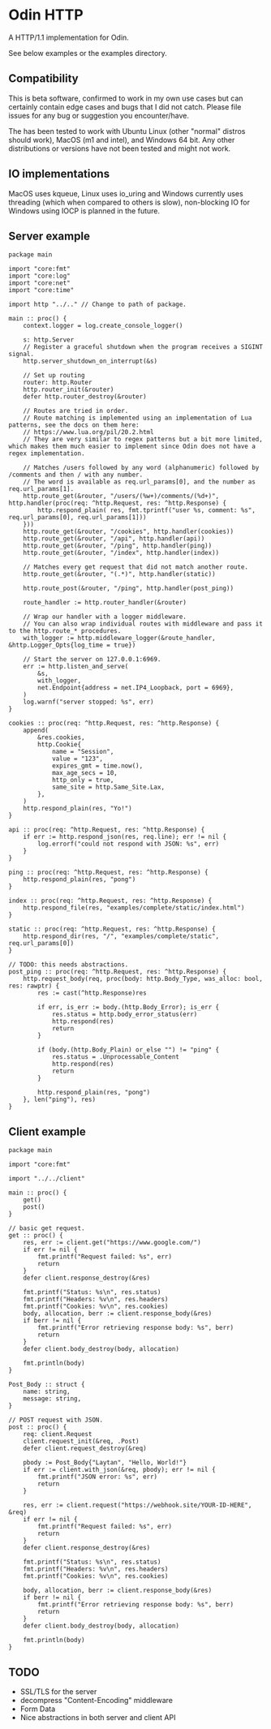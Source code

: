 # Odin HTTP

A HTTP/1.1 implementation for Odin.

See below examples or the examples directory.

## Compatibility

This is beta software, confirmed to work in my own use cases but can certainly contain edge cases and bugs that I did not catch.
Please file issues for any bug or suggestion you encounter/have.

The has been tested to work with Ubuntu Linux (other "normal" distros should work), MacOS (m1 and intel), and Windows 64 bit.
Any other distributions or versions have not been tested and might not work.

## IO implementations

MacOS uses kqueue, Linux uses io_uring and Windows currently uses threading (which when compared to others is slow),
non-blocking IO for Windows using IOCP is planned in the future.

## Server example

```odin
package main

import "core:fmt"
import "core:log"
import "core:net"
import "core:time"

import http "../.." // Change to path of package.

main :: proc() {
	context.logger = log.create_console_logger()

	s: http.Server
	// Register a graceful shutdown when the program receives a SIGINT signal.
	http.server_shutdown_on_interrupt(&s)

	// Set up routing
	router: http.Router
	http.router_init(&router)
	defer http.router_destroy(&router)

	// Routes are tried in order.
	// Route matching is implemented using an implementation of Lua patterns, see the docs on them here:
	// https://www.lua.org/pil/20.2.html
	// They are very similar to regex patterns but a bit more limited, which makes them much easier to implement since Odin does not have a regex implementation.

	// Matches /users followed by any word (alphanumeric) followed by /comments and then / with any number.
	// The word is available as req.url_params[0], and the number as req.url_params[1].
	http.route_get(&router, "/users/(%w+)/comments/(%d+)", http.handler(proc(req: ^http.Request, res: ^http.Response) {
		http.respond_plain( res, fmt.tprintf("user %s, comment: %s", req.url_params[0], req.url_params[1]))
	}))
	http.route_get(&router, "/cookies", http.handler(cookies))
	http.route_get(&router, "/api", http.handler(api))
	http.route_get(&router, "/ping", http.handler(ping))
	http.route_get(&router, "/index", http.handler(index))

	// Matches every get request that did not match another route.
	http.route_get(&router, "(.*)", http.handler(static))

	http.route_post(&router, "/ping", http.handler(post_ping))

	route_handler := http.router_handler(&router)

	// Wrap our handler with a logger middleware.
	// You can also wrap individual routes with middleware and pass it to the http.route_* procedures.
	with_logger := http.middleware_logger(&route_handler, &http.Logger_Opts{log_time = true})

	// Start the server on 127.0.0.1:6969.
	err := http.listen_and_serve(
		&s,
		with_logger,
		net.Endpoint{address = net.IP4_Loopback, port = 6969},
	)
	log.warnf("server stopped: %s", err)
}

cookies :: proc(req: ^http.Request, res: ^http.Response) {
	append(
		&res.cookies,
		http.Cookie{
			name = "Session",
			value = "123",
			expires_gmt = time.now(),
			max_age_secs = 10,
			http_only = true,
			same_site = http.Same_Site.Lax,
		},
	)
	http.respond_plain(res, "Yo!")
}

api :: proc(req: ^http.Request, res: ^http.Response) {
	if err := http.respond_json(res, req.line); err != nil {
		log.errorf("could not respond with JSON: %s", err)
	}
}

ping :: proc(req: ^http.Request, res: ^http.Response) {
	http.respond_plain(res, "pong")
}

index :: proc(req: ^http.Request, res: ^http.Response) {
	http.respond_file(res, "examples/complete/static/index.html")
}

static :: proc(req: ^http.Request, res: ^http.Response) {
	http.respond_dir(res, "/", "examples/complete/static", req.url_params[0])
}

// TODO: this needs abstractions.
post_ping :: proc(req: ^http.Request, res: ^http.Response) {
	http.request_body(req, proc(body: http.Body_Type, was_alloc: bool, res: rawptr) {
		res := cast(^http.Response)res

		if err, is_err := body.(http.Body_Error); is_err {
			res.status = http.body_error_status(err)
			http.respond(res)
			return
		}

		if (body.(http.Body_Plain) or_else "") != "ping" {
			res.status = .Unprocessable_Content
			http.respond(res)
			return
		}

		http.respond_plain(res, "pong")
	}, len("ping"), res)
}
```

## Client example

```odin
package main

import "core:fmt"

import "../../client"

main :: proc() {
	get()
	post()
}

// basic get request.
get :: proc() {
	res, err := client.get("https://www.google.com/")
	if err != nil {
		fmt.printf("Request failed: %s", err)
		return
	}
	defer client.response_destroy(&res)

	fmt.printf("Status: %s\n", res.status)
	fmt.printf("Headers: %v\n", res.headers)
	fmt.printf("Cookies: %v\n", res.cookies)
	body, allocation, berr := client.response_body(&res)
	if berr != nil {
		fmt.printf("Error retrieving response body: %s", berr)
		return
	}
	defer client.body_destroy(body, allocation)

	fmt.println(body)
}

Post_Body :: struct {
	name: string,
	message: string,
}

// POST request with JSON.
post :: proc() {
	req: client.Request
	client.request_init(&req, .Post)
	defer client.request_destroy(&req)

	pbody := Post_Body{"Laytan", "Hello, World!"}
	if err := client.with_json(&req, pbody); err != nil {
		fmt.printf("JSON error: %s", err)
		return
	}

	res, err := client.request("https://webhook.site/YOUR-ID-HERE", &req)
	if err != nil {
		fmt.printf("Request failed: %s", err)
		return
	}
	defer client.response_destroy(&res)

	fmt.printf("Status: %s\n", res.status)
	fmt.printf("Headers: %v\n", res.headers)
	fmt.printf("Cookies: %v\n", res.cookies)

	body, allocation, berr := client.response_body(&res)
	if berr != nil {
		fmt.printf("Error retrieving response body: %s", berr)
		return
	}
	defer client.body_destroy(body, allocation)

	fmt.println(body)
}
```

## TODO
 - SSL/TLS for the server
 - decompress "Content-Encoding" middleware
 - Form Data
 - Nice abstractions in both server and client API
